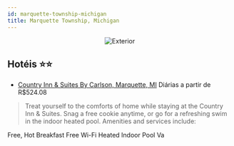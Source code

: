 ```yaml
---
id: marquette-township-michigan
title: Marquette Township, Michigan
---
```


<center><img src="http://images.gta-travel.com/HH/Images/US/MQT/MQT-COU-1.jpg" alt="Exterior" /></center>


## Hotéis ⭐️⭐️

-    [Country Inn & Suites By Carlson, Marquette, MI](https://www.hurb.com/aud/https://www.hurb.com/hoteis/marquette-township/country-inn-suites-by-carlson-marquette-mi-JNP-JP049747?cmp=18055) Diárias a partir de R$524.08
   > Treat yourself to the comforts of home while staying at the Country Inn &amp; Suites. Snag a free cookie anytime, or go for a refreshing swim in the indoor heated pool. Amenities and services include:

Free, Hot Breakfast
Free Wi-Fi
Heated Indoor Pool 
Va
